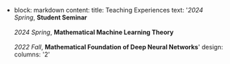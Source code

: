   - block: markdown
    content:
      title: Teaching Experiences
      text: '*2024 Spring*, **Student Seminar** <br><br> *2024 Spring*, **Mathematical Machine Learning Theory** <br><br> *2022 Fall*, **Mathematical Foundation of Deep Neural Networks**'
    design:
      columns: '2'
